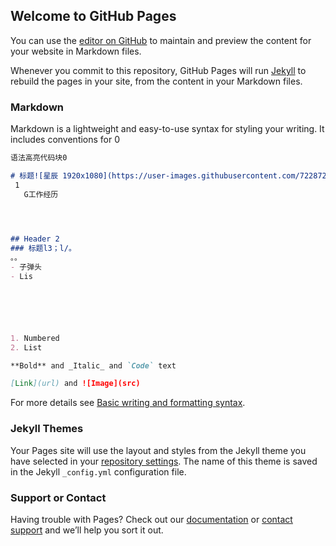 ## Welcome to GitHub Pages

You can use the [editor on GitHub](https://github.com/aexftf/aexftf.github.io/edit/main/README.md) to maintain and preview the content for your website in Markdown files.

Whenever you commit to this repository, GitHub Pages will run [Jekyll](https://jekyllrb.com/) to rebuild the pages in your site, from the content in your Markdown files.






### Markdown

Markdown is a lightweight and easy-to-use syntax for styling your writing. It includes conventions for
0
```markdown
语法高亮代码块0

# 标题![星辰 1920x1080](https://user-images.githubusercontent.com/72287287/148990187-76021a1a-4397-4a87-bcb6-ed2d43a3960f.jpg)
 1 
   G工作经历



          
## Header 2
### 标题l3；l/。
。。
- 子弹头
- Lis






1. Numbered
2. List

**Bold** and _Italic_ and `Code` text

[Link](url) and ![Image](src)
```

For more details see [Basic writing and formatting syntax](https://docs.github.com/en/github/writing-on-github/getting-started-with-writing-and-formatting-on-github/basic-writing-and-formatting-syntax).

### Jekyll Themes

Your Pages site will use the layout and styles from the Jekyll theme you have selected in your [repository settings](https://github.com/aexftf/aexftf.github.io/settings/pages). The name of this theme is saved in the Jekyll `_config.yml` configuration file.

### Support or Contact

Having trouble with Pages? Check out our [documentation](https://docs.github.com/categories/github-pages-basics/) or [contact support](https://support.github.com/contact) and we’ll help you sort it out.
